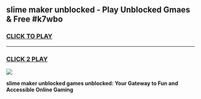 
## slime maker unblocked - Play Unblocked Gmaes & Free #k7wbo
<h3>
<a href="https://news.freeplayer.one?title=slime_maker_unblocked&ref=03M">CLICK TO PLAY</a></h3>
<hr>

<h3>
<a href="https://news.freeplayer.one?title=slime_maker_unblocked&ref=03M">CLICK 2 PLAY</a>
  
</h3>

<a href="https://news.freeplayer.one?title=slime_maker_unblocked&ref=03M"><img src="https://clearcache.store/games.png"></a>


**slime maker unblocked games unblocked: Your Gateway to Fun and Accessible Online Gaming**
